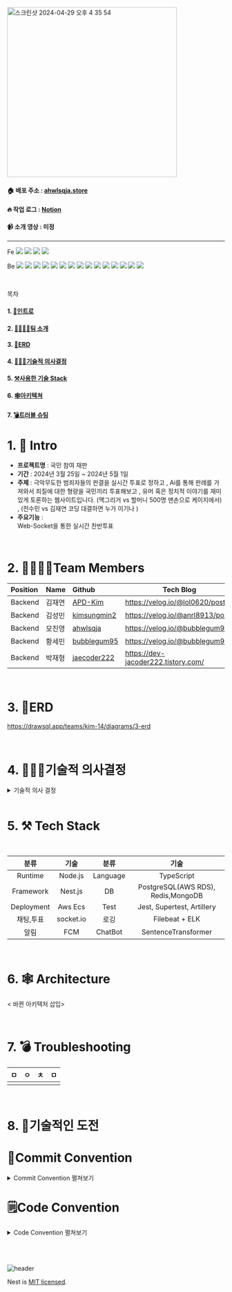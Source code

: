 <img width="393" alt="스크린샷 2024-04-29 오후 4 35 54" src="https://github.com/kimsungmin2/Participatory-Trial/assets/154573616/7d9b2cbd-997a-436a-884b-686eda6b26e1">



<br>

#### 🏠 배포 주소 : [ahwlsqja.store](https://ahwlsqja.store)
#### 🔥 작업 로그 : [Notion](https://teamsparta.notion.site/9c0f63d669cd4eeaabf9c42afeabfdb9)
#### 📹 소개 영상 : 미정

-------------------
Fe
<img src="https://img.shields.io/badge/HTML5-E34F26?style=flat-square&logo=HTML5&logoColor=white">
<img src="https://img.shields.io/badge/CSS3-1572B6?style=flat-square&logo=CSS3&logoColor=white">
<img src="https://img.shields.io/badge/EJS-B4CA65?style=flat-square&logo=EJS&logoColor=white">
<img src="https://img.shields.io/badge/JavaScript-F7DF1E?style=flat-square&logo=JavaScript&logoColor=white">

Be
<img src="https://img.shields.io/badge/TypeScript-3178C6?style=flat-square&logo=TypeScript&logoColor=white">
<img src="https://img.shields.io/badge/NestJS-E0234E?style=flat-square&logo=NestJS&logoColor=white">
<img src="https://img.shields.io/badge/TypeORM-262627?style=flat-square&logo=Typeform&logoColor=white">
<img src="https://img.shields.io/badge/PostgreSQL-4169E1?style=flat-square&logo=PostgreSQL&logoColor=white">
<img src="https://img.shields.io/badge/MongoDB-47A248?style=flat-square&logo=MongoDB&logoColor=white">
<img src="https://img.shields.io/badge/Redis-DC382D?style=flat-square&logo=Redis&logoColor=white">
<img src="https://img.shields.io/badge/Socket.io-010101?style=flat-square&logo=Socket.io&logoColor=white">
<img src="https://img.shields.io/badge/elasticsearch-005571?style=flat-square&logo=elasticsearch&logoColor=white">
<img src="https://img.shields.io/badge/Logstash-005571?style=flat-square&logo=Logstash&logoColor=white">
<img src="https://img.shields.io/badge/kibana-005571?style=flat-square&logo=kibana&logoColor=white">
<img src="https://img.shields.io/badge/Jest-C21325?style=flat-square&logo=Jest&logoColor=white">
<img src="https://img.shields.io/badge/Artillery-010101?style=flat-square&logo=Artillery&logoColor=white">
<img src="https://img.shields.io/badge/Bull-DB0A40?style=flat-square&logo=Red Bull&logoColor=white">
<img src="https://img.shields.io/badge/SentenceTransformer-0066FF?style=flat-square&logo=chatbot&logoColor=white">
<img src="https://img.shields.io/badge/Bull-DB0A40?style=flat-square&logo=Red Bull&logoColor=white">


<br>

목차 
#### 1. [📝인트로](https://github.com/kimsungmin2/Participatory-Trial?tab=readme-ov-file#1--intro)
#### 2. [👨‍👩‍👧‍👦팀 소개](https://github.com/kimsungmin2/Participatory-Trial?tab=readme-ov-file#2--Team-Members)
#### 3. [📒ERD](https://github.com/kimsungmin2/Participatory-Trial?tab=readme-ov-file#3--ERD)
#### 4. [🤷🏻‍♂️기술적 의사결정](https://github.com/kimsungmin2/Participatory-Trial?tab=readme-ov-file#4--기술적-의사결정)
#### 5. [⚒사용한 기술 Stack](https://github.com/kimsungmin2/Participatory-Trial?tab=readme-ov-file#5--Tech-Stack)
#### 6. [🕸아키텍쳐](https://github.com/kimsungmin2/Participatory-Trial?tab=readme-ov-file#6--Architecture)
#### 7. [💣트러블 슈팅](https://github.com/kimsungmin2/Participatory-Trial?tab=readme-ov-file#7--Troubleshooting)


# 1. 📝 Intro

* **프로젝트명** : 국민 참여 재판
* **기간** : 2024년 3월 25일 ~ 2024년 5월 1일
* **주제** : 극악무도한 범죄자들의 판결을 실시간 투표로 정하고 , Ai를 통해 판례를 가져와서 죄질에 대한 형량을 국민끼리 투표해보고 , 유머 혹은 정치적 이야기를 재미있게 토론하는 웹사이트입니다. (맥그리거 vs 할머니 500명 맨손으로 케이지에서) , (전수민 vs 김재연 코딩 대결하면 누가 이기나 )
* **주요기능** :<br> 
 Web-Socket을 통한 실시간 찬반투표<br>
<br>

# 2. 👨‍👩‍👧‍👦Team Members

| Position      | Name          |    Github                                         | Tech Blog                               |
|:--------------|:--------------|:--------------------------------------------------|-----------------------------------------|
| Backend       | 김재연        | [APD-Kim](https://github.com/APD-Kim)             |https://velog.io/@lol0620/posts          |
| Backend       | 김성민        | [kimsungmin2](https://github.com/kimsungmin2)     |https://velog.io/@anrl8913/posts         |
| Backend       | 모진영        | [ahwlsqja](https://github.com/ahwlsqja)           |https://velog.io/@bubblegum95           |
| Backend       | 황세민        | [bubblegum95](https://github.com/bubblegum95)     |https://velog.io/@bubblegum95            |
| Backend       | 박재형        | [jaecoder222](https://github.com/jaecoder222)     |https://dev-jacoder222.tistory.com/      |

<br>

# 3. 📒ERD

https://drawsql.app/teams/kim-14/diagrams/3-erd


<br>

# 4.  🤷🏻‍♂️기술적 의사결정

<details>
  <summary>기술적 의사 결정</summary>


| 요구사항      | 고민 기술      |    사용 이유                                         |
|:--------------|:--------------|:--------------------------------------------------|
| **동시성 처리** |**선택한 기술 : <br>Bull Queue** <br> <br> 선택지 : <br> Pessimistic Lock <br> Bull Queue <br> Apache Kafka | Bull Queue 비동기적으로 작업들을 Queue에 추가하여 워커를 통해 동시성을 제어 할 수 있음.<br> 투표 수를 업데이트할 때 비관적 락을 사용하여 동시성을 관리하게 됨, 일관성은 확실하게 보장 <br>되나, 부하가 높은 상태일 경우 Race Condition이나 DeadLock이 쉽게 발생할 수 있기 때문,<br> 비동기적으로 작업을 추가하고 요청을 FIFO로 처리하는 Bull Queue를 선택하게 됨.<br> MSA의 경우 Kafka를 사용하면 좋으나, 현재 프로젝트의 단계에서는 당장 투표 수 관리에 있어,<br> 메시지 브로커가 필요했기 때문에 Bull Queue를 선택
|**성능 테스트**|**선택한 기술:<br> Artillery**<br> <br>선택지 : <br>Artillery <br> Apache JMeter <br> K6 | 스크립트 작성 및 관리를 테스트 스크립트를 yaml 파일을 사용해서 간단하게 작성할 수 있으며, <br> socket.io 엔진 테스트 가능. CICD 자동화 가능.<br> 빠르고 가벼움. (전체적으로 프로젝트가 무거움) <br>cloud를 통해 보고서를 그래프 등 시각적으로 확인 가능.
|**로깅 <br> 모니터링** |**선택한 기술:<br>Filebeat + ELK**<br> <br> 선택지 <b                   r>Filebeat + ELK <br> EFK (Elasticsearch <br>+ Fluentd + Kibana) <br> PLG (Promtail <br>+ Loki + Grafana)|커스터마이징이 자유로운 로깅 라이브러리 winston을 사용하여 저장된 로그를<br> Filebeat가 전담함으로써 logstash의 부하를 최소화하고, 수집된 Log를 시각화함으로써<br> 개발자가 효과적으로 웹사이트를 진단하고 판단하는데 용이함 Kibana의 강력한 로그 분석<br> 기능을 통해 관리자가 쉽게 데이터를 시각화하고 로그를 분석할 수 있게끔 함 비교적 가벼운<br> PLG를 사용할 수 있겠으나, 검색 기능 또한 Elasticsearch의 인덱싱 기능을 사용함으로써<br> 연동하여 사용할 수 있는 ELK를 선택
|**DB**|**선택한 기술:<br>PostgreSQL<br>MongoDB**<br><br>선택지:<br>MySQL<br>PostgreSQL<br>MongoDB|**PostgreSQL** <br>상대적으로 쓰기 작업에서 높은 성능을 보이는 PostgreSQL를 사용함으로써 투표, 조회수, <br> 좋아요 기능의 업데이트를 좀 더 효율적으로 작업하기 용이함 복제에 있어서 속도가 좀 더 <br> 빠른 비동기식 복제를 통하여 고가용성을 높히고 , 게시판이 많은 웹사이트 특성상 관계형 <br>DBMS가 적합하다고 판단 차후 NoSQL과 같은 키-값 형태의 데이터가 필요할 경우 <br> MySQL대신 PostgreSQL을 통한 데이터 저장이 원활히 가능할거라고 판단됨<br>**MongoDB**<br>대표적인 Nosql로써 접근하기가 쉽고 채팅을 저장함에 있어서 Postgresql보다 빠를거라고<br> 판단하고 사용하게 됨 |d|
|**ChatBot**|**선택한 기술:<br>SentenceTransformer**<br><br>선택지:<br>gpt 3.5 api<br>lamma2 ko|GPT 3.5 API와 Google Gemma를 통한 fine-tuning 작업을 진행했음에도 불구하고, 법률<br> 분야의 도메인 지식이 부재한 상태에서 판례 데이터의 중요성을 파악하는 데 어려움을 <br>겪었습니다. 즉, 법률 도메인 특성상 법률 용어가 갖는 법적 해석을 언어 모델이 수행하는 데 <br>한계가 있음을 의미합니다. 또한, 사용자로서 직접 프롬프트를 설정하여 법률 해석을 요구하는 것<br> 역시 효과적이지 않다는 문제점에 직면했습니다. 이러한 상황은 법률 단어와 문구가 갖는 복잡성과<br> 특수성 때문에, 전문적인 법률 지식 없이는 언어 모델을 통한 정확한 법률 해석이나 판례 분석에<br> 한계가 있음을 말합니다.|d|
|**채팅 아키텍쳐**|**선택한 기술: <br>Redis**<br><br>선택지:<br>Apache Kafka<br>Redis|구현의 복잡성이 낮고 이미 다양하게 레디스의 사용을 구상한 상태에서 적용하기 가 좋았고, <br> Pub/Sub을 이용해서 실시간 알림과 메시지에 접근이 좋아서 선택하게 되었습니다.<br><br>**Apache Kafka** <br>고성능, 대용량의 실시간 메시지 처리에 적합합니다 <br>대규모 분산 시스템에서의 메시지 브로커로 활용됩니다.<br>구현 복잡성이 큽니다.<br><br>**Redis**<br>메모리 내 데이터 저장소입니다. <br>빠른 데이터 액세스와 간단한 데이터 구조를 제공합니다. <br>Redis의 퍼블리시/서브스크라이브(pub/sub) 기능을 활용하여 실시간으로 메시지를 교환하고 <br>각 채팅 룸을 채널로 구성하고, 사용자들이 해당 채널을 구독하게 함으로써 알림과 메시지를 <br>실시간으로 받아볼 수 있습니다.|d|
|**채팅**|**선택한 기술:<br>Socket.io**<br><br>선택지:<br>Socket.io<br>WebSocket|여러 곳에서 토론을 할 수 있도록 웹사이트를 계획하였고, 특히 룸(room) 기능을 통한<br> 고도화를 염두에 두었습니다. 고가용성을 함께 고려하면서 Socket.io를 선택하였습니다.<br><br>**Socket.io**<br>웹 소켓 기술을 활용하는 Node.js 라이브러리로 양방향 통신을 지원합니다.<br>연결이 끊길 경우 자동으로 재연결을 시도하기 때문에 고가용성 측면에서 유리합니다.<br>룸 기능의 구현 복잡성이 낮아, 채팅 기능 확장에 있어 유리한 점이 많습니다.<br>모든 웹 브라우저와의 호환성이 좋아, 오래된 브라우저에서도 문제없이 사용할 수 있습니다.<br>이는 HTML5 이전 버전에서도 웹소켓 기능을 제공하기 때문입니다.<br><br>**WebSocket**<br>양방향 통신을 지원해주는 기술 입니다.<br>실시간 네트워킹이 가능하게 해줘서 클라이언트와 서버가 자유롭게 통신 할 수 있게 해줍니다.|d|
|**투표**|**선택한 기술:<br>Socket.io**<br><br>선택지:<br>Socket.io<br>Polling|저희가 구현하고자 하는 투표 시스템은 실시간으로 변화하는 투표 현황을 사용자에게 보여줘야함.<br> 이를 위해 일정 시간마다 서버에 요청을 보내는 Polling 방식은 적합하지 않다고 판단되었습니다.<br> 또한, 여러 곳에서 투표 기능을 사용하게 되면, 많은 Polling 요청이 서버에 과부하를 일으킬 수 있습니다.<br> 이러한 이유로 고성능 실시간 통신을 제공하는 Socket.io를 선택하게 되었습니다.<br><br>**Socket.io**<br>웹 소켓 기술을 활용하는 Node.js 라이브러리로 양방향 통신을 지원합니다.<br>연결이 끊길 경우 자동으로 재연결을 시도하기 때문에 고가용성 측면에서 유리<br>룸 기능의 구현 복잡성이 낮아, 채팅 기능 확장에 있어 유리한 점이 많습니다.<br>모든 웹 브라우저와의 호환성이 좋아, 오래된 브라우저에서도 문제없이 사용할 수 있습니다.<br> 이는 HTML5 이전 버전에서도 웹소켓 기능을 제공하기 때문입니다.**Polling**<br>가장 기본적인 데이터 통신 방식으로, 클라이언트가 정해진 주기마다 서버에 HTTP 요청을 보내는 방식.<br>주기적인 요청은 실시간 반응이 요구되는 애플리케이션에서는 지연이 발생할 수 있으며,<br> 서버에 불필요한 부하를 줄 수 있습니다.|d|
|**알림**|**선택한 기술 :<br>FCM**<br><br>선택한 이유:<br>Socket.io+Redis<br>FCM<br>WebPush|실시간으로 핫한 투표를 알려줘야 하기에 실시간 투표에 적합한 기술들을 찾아보았고 그 중 최적화가<br> 제일 잘 되고 , 실시간과 근접한 FCM을 선택함|d|
</details>

<br>

# 5. ⚒ Tech Stack

<br>

|분류|기술|분류|기술|
| :-: | :-: | :-: | :-: |
|Runtime|Node.js|Language|TypeScript|
|Framework|Nest.js|DB|PostgreSQL(AWS RDS), Redis,MongoDB|
|Deployment|Aws Ecs|Test | Jest, Supertest, Artillery|
|채팅,투표|socket.io|로깅|Filebeat + ELK|
|알림|FCM|ChatBot|SentenceTransformer|


 
<br>

# 6. 🕸 Architecture

< 바뀐 아키텍처 삽입>

<br>


# 7. 💣 Troubleshooting


| ㅁ       | ㅇ      |    ㅊ                                         | ㅁ                              |
|:--------------|:--------------|:--------------------------------------------------|-----------------------------------------|
|     |


<br>

# 8. 💾기술적인 도전

# 📝Commit Convention

<details>
<summary> Commit Convention 펼쳐보기 </summary>
<div markdown="1">  
  <br>
● 제목은 최대 30글자이하로 작성: ex) feat: Add Key mapping
  <br>
● 본문은 아래에 작성  
<br><br>

--- <타입> 리스트 --- 
```
feat        : 기능 (새로운 기능)  
fix         : 버그 (버그 수정)  
refactor    : 리팩토링  
design      : CSS 등 사용자 UI 디자인 변경  
comment     : 필요한 주석 추가 및 변경  
style       : 스타일 (코드 형식, 세미콜론 추가: 비즈니스 로직에 변경 없음)  
docs        : 문서 수정 (문서 추가, 수정, 삭제, README)  
test        : 테스트 (테스트 코드 추가, 수정, 삭제: 비즈니스 로직에 변경 없음)  
chore       : 기타 변경사항 (빌드 스크립트 수정, assets, 패키지 매니저 등)  
init        : 초기 생성  
rename      : 파일 혹은 폴더명을 수정하거나 옮기는 작업만 한 경우  
remove      : 파일을 삭제하는 작업만 수행한 경우 
```
--- <꼬리말> 필수아닌 옵션 ---   
```
Fixes        : 이슈 수정중 (아직 해결되지 않은 경우)  
Resolves     : 이슈 해결했을 때 사용  
Ref          : 참고할 이슈가 있을 때 사용  
Related to   : 해당 커밋에 관련된 이슈번호 (아직 해결되지 않은 경우)  
ex) Fixes: #47 Related to: #32, #21
```

</div>
</details>

# 🗒️Code Convention

<details>
<summary> Code Convention 펼쳐보기 </summary>
<div markdown="1">  
  <br>

--- Prettier & Eslint 자동 적용 ---   
```
singleQuote: true → 작은 따옴표(') 사용
trailingComma: "all" → 객체 또는 배열의 마지막 요소 뒤에 항상 쉼표(,) 추가
tabWidth: 2 → 들여쓰기 탭의 너비 2
semi: true → 문장의 끝에 항상 세미콜론(;) 추가
arrowParens: "always" → 화살표 함수 매개변수에 항상 괄호(ex, (param)=>expression) 추가 
endOfLine: "auto" → 자동으로 행 종결 문자를 선택하도록 설정(줄 바꿈 문자(\n)→줄 바꿈 문자(\r\n))
```


 
</div>
</details>
<br><br><br>

![header](https://capsule-render.vercel.app/api?type=waving&color=auto&height=200&section=header&text=Thank%20you%20for%20watching&fontSize=50)

Nest is [MIT licensed](LICENSE).
